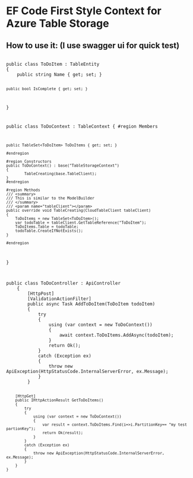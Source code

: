 # EF Code First Style Context for Azure Table Storage

## How to use it: (I use swagger ui for quick test)
<p>
<pre><code class='language-cs'>
public class ToDoItem : TableEntity
{
    public string Name { get; set; }

    public bool IsComplete { get; set; }
}

public class ToDoContext : TableContext
{
    #region Members

    public TableSet<ToDoItem> ToDoItems { get; set; }

    #endregion

    #region Constructors
    public ToDoContext() : base("TableStorageContext")
    {
            TableCreating(base.TableClient);
    }
    #endregion

    #region Methods
    /// <summary>
    /// This is similar to the ModelBuilder
    /// </summary>
    /// <param name="tableClient"></param>
    public override void TableCreating(CloudTableClient tableClient)
    {
        ToDoItems = new TableSet<ToDoItem>();
        var todoTable = tableClient.GetTableReference("ToDoItem");
        ToDoItems.Table = todoTable;
        todoTable.CreateIfNotExists();
    }

    #endregion
}
</code></pre>
</p>



<p>
<pre>
<code class='language-cs'>
public class ToDoController : ApiController
    {
        [HttpPost]
        [ValidationActionFilter]
        public async Task<IHttpActionResult> AddToDoItem(ToDoItem todoItem)
        {
            try
            {
                using (var context = new ToDoContext())
                {
                    await context.ToDoItems.AddAsync(todoItem);
                }
                return Ok();
            }
            catch (Exception ex)
            {
                throw new ApiException(HttpStatusCode.InternalServerError, ex.Message);
            }
        }

        [HttpGet]
        public IHttpActionResult GetToDoItems()
        {
            try
            {
                using (var context = new ToDoContext())
                {
                    var result = context.ToDoItems.Find(i=>i.PartitionKey== "my test partionKey");
                    return Ok(result);
                }
            }
            catch (Exception ex)
            {
                throw new ApiException(HttpStatusCode.InternalServerError, ex.Message);
            }
        }
    }
</code>
</pre>
</p>



